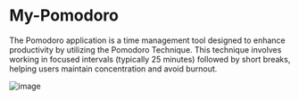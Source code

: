 # My-Pomodoro
The Pomodoro application is a time management tool designed to enhance productivity by utilizing the Pomodoro Technique. This technique involves working in focused intervals (typically 25 minutes) followed by short breaks, helping users maintain concentration and avoid burnout.

![image](https://github.com/user-attachments/assets/80b2c8ec-d6a1-4049-ba0c-c204b8943ee5)
